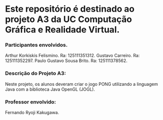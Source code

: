 # Este repositório é destinado ao projeto A3 da UC Computação Gráfica e Realidade Virtual.

### Participantes envolvidos.

Arthur Korkiskis Felismino. Ra: 125111351312.
Gustavo Carreiro. Ra: 125111352297.
Paulo Gustavo Sousa Brito. Ra: 125111378562.

### Descrição do Projeto A3:

Neste projeto, os alunos deveram criar o jogo PONG utilizando a linguagem Java com a biblioteca Java OpenGL (JOGL).

### Professor envolvido:

Fernando Ryoji Kakugawa.
